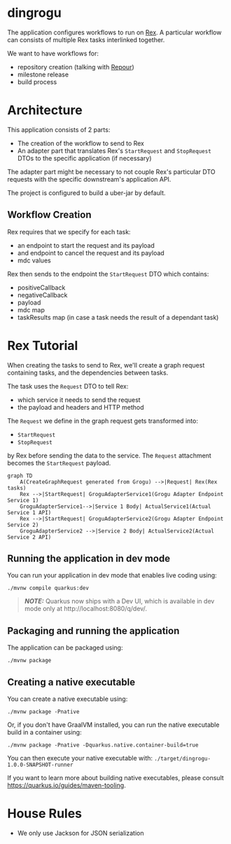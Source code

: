 # dingrogu

The application configures workflows to run on [Rex](https://github.com/project-ncl/rex). A particular workflow can consists of multiple Rex tasks interlinked together.

We want to have workflows for:
- repository creation (talking with [Repour](https://github.com/project-ncl/repour))
- milestone release
- build process

# Architecture
This application consists of 2 parts:
- The creation of the workflow to send to Rex
- An adapter part that translates Rex's `StartRequest` and `StopRequest` DTOs to the specific application (if necessary)

The adapter part might be necessary to not couple Rex's particular DTO requests with the specific downstream's
application API.

The project is configured to build a uber-jar by default.

## Workflow Creation
Rex requires that we specify for each task:
- an endpoint to start the request and its payload
- and endpoint to cancel the request and its payload
- mdc values

Rex then sends to the endpoint the `StartRequest` DTO which contains:
- positiveCallback
- negativeCallback
- payload
- mdc map
- taskResults map (in case a task needs the result of a dependant task)

# Rex Tutorial
When creating the tasks to send to Rex, we'll create a graph request containing tasks, and the dependencies between tasks.

The task uses the `Request` DTO to tell Rex:
- which service it needs to send the request
- the payload and headers and HTTP method

The `Request` we define in the graph request gets transformed into:
- `StartRequest`
- `StopRequest`

by Rex before sending the data to the service. The `Request` attachment becomes the `StartRequest` payload.

```mermaid
graph TD
    A(CreateGraphRequest generated from Grogu) -->|Request| Rex(Rex tasks)
    Rex -->|StartRequest| GroguAdapterService1(Grogu Adapter Endpoint Service 1) 
    GroguAdapterService1-->|Service 1 Body| ActualService1(Actual Service 1 API)
    Rex -->|StartRequest| GroguAdapterService2(Grogu Adapter Endpoint Service 2) 
    GroguAdapterService2 -->|Service 2 Body| ActualService2(Actual Service 2 API)
```

## Running the application in dev mode

You can run your application in dev mode that enables live coding using:
```shell script
./mvnw compile quarkus:dev
```

> **_NOTE:_**  Quarkus now ships with a Dev UI, which is available in dev mode only at http://localhost:8080/q/dev/.

## Packaging and running the application

The application can be packaged using:
```shell script
./mvnw package
```

## Creating a native executable

You can create a native executable using: 
```shell script
./mvnw package -Pnative
```

Or, if you don't have GraalVM installed, you can run the native executable build in a container using: 
```shell script
./mvnw package -Pnative -Dquarkus.native.container-build=true
```

You can then execute your native executable with: `./target/dingrogu-1.0.0-SNAPSHOT-runner`

If you want to learn more about building native executables, please consult https://quarkus.io/guides/maven-tooling.

# House Rules

- We only use Jackson for JSON serialization
